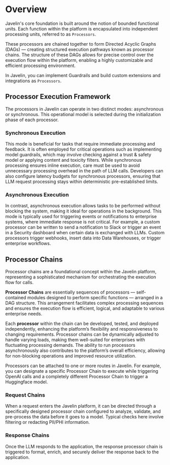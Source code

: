# Overview

Javelin's core foundation is built around the notion of bounded functional units. Each function within the platform is encapsulated into independent processing units, referred to as `Processors`. 

These processors are chained together to form Directed Acyclic Graphs (DAGs) — creating structured execution pathways known as processor chains. The structure of these DAGs allows for precise control over the execution flow within the platform, enabling a highly customizable and efficient processing environment.

In Javelin, you can implement Guardrails and build custom extensions and integrations as `Processors`.

## Processor Execution Framework

The processors in Javelin can operate in two distinct modes: asynchronous or synchronous. This operational model is selected during the initialization phase of each processor.

### Synchronous Execution

This mode is beneficial for tasks that require immediate processing and feedback. It is often employed for critical operations such as implementing model guardrails, which may involve checking against a trust & safety model or applying content and toxicity filters. While synchronous processing ensures inline execution, care must be used to avoid unnecessary processing overhead in the path of LLM calls. Developers can also configure latency budgets for synchronous processors, ensuring that LLM request processing stays within deterministic pre-established limits.

### Asynchronous Execution

In contrast, asynchronous execution allows tasks to be performed without blocking the system, making it ideal for operations in the background. This mode is typically used for triggering events or notifications to enterprise systems, where immediate response is not critical. For example, a custom processor can be written to send a notification to Slack or trigger an event in a Security dashboard when certain data is exchanged with LLMs. Custom processors trigger webhooks, insert data into Data Warehouses, or trigger enterprise workflows.

## Processor Chains

Processor chains are a foundational concept within the Javelin platform, representing a sophisticated mechanism for orchestrating the execution flow for calls.

**Processor Chains** are essentially sequences of processors — self-contained modules designed to perform specific functions — arranged in a DAG structure. This arrangement facilitates complex processing sequences and ensures the execution flow is efficient, logical, and adaptable to various enterprise needs.

Each **processor** within the chain can be developed, tested, and deployed independently, enhancing the platform’s flexibility and responsiveness to changing requirements. Processor chains can be dynamically adjusted to handle varying loads, making them well-suited for enterprises with fluctuating processing demands. The ability to run processors asynchronously also contributes to the platform’s overall efficiency, allowing for non-blocking operations and improved resource utilization.

Processors can be attached to one or more routes in Javelin. For example, you can designate a specific Processor Chain to execute while triggering OpenAI calls and a completely different Processor Chain to trigger a Huggingface model.

### Request Chains

When a request enters the Javelin platform, it can be directed through a specifically designed processor chain configured to analyze, validate, and pre-process the data before it goes to a model. Typical checks here involve filtering or redacting PII/PHI information.

### Response Chains

Once the LLM responds to the application, the response processor chain is triggered to format, enrich, and securely deliver the response back to the application.
